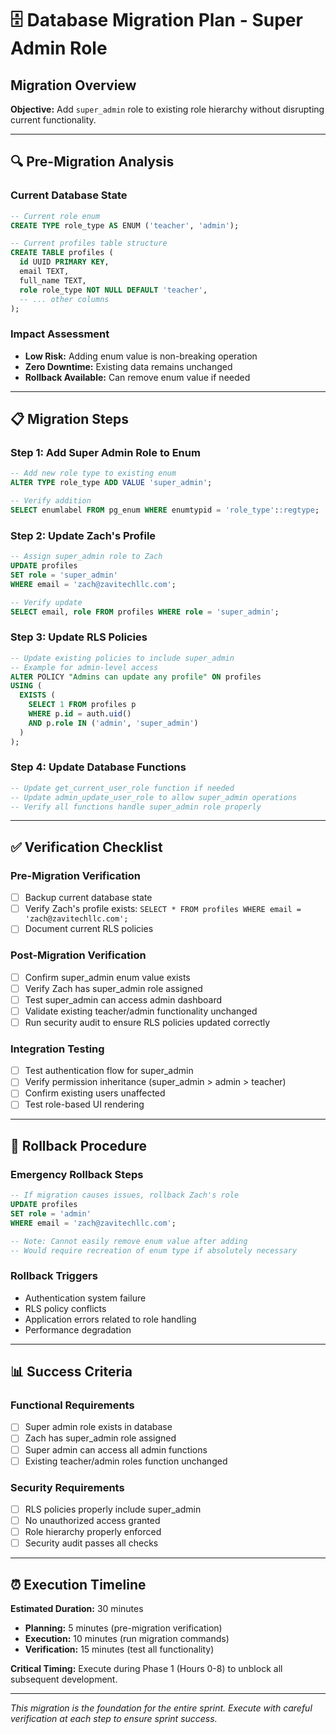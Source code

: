 # 🗄️ Database Migration Plan - Super Admin Role

## Migration Overview
**Objective:** Add `super_admin` role to existing role hierarchy without disrupting current functionality.

---

## 🔍 Pre-Migration Analysis

### Current Database State
```sql
-- Current role enum
CREATE TYPE role_type AS ENUM ('teacher', 'admin');

-- Current profiles table structure
CREATE TABLE profiles (
  id UUID PRIMARY KEY,
  email TEXT,
  full_name TEXT,
  role role_type NOT NULL DEFAULT 'teacher',
  -- ... other columns
);
```

### Impact Assessment
- **Low Risk:** Adding enum value is non-breaking operation
- **Zero Downtime:** Existing data remains unchanged
- **Rollback Available:** Can remove enum value if needed

---

## 📋 Migration Steps

### Step 1: Add Super Admin Role to Enum
```sql
-- Add new role type to existing enum
ALTER TYPE role_type ADD VALUE 'super_admin';

-- Verify addition
SELECT enumlabel FROM pg_enum WHERE enumtypid = 'role_type'::regtype;
```

### Step 2: Update Zach's Profile
```sql
-- Assign super_admin role to Zach
UPDATE profiles 
SET role = 'super_admin' 
WHERE email = 'zach@zavitechllc.com';

-- Verify update
SELECT email, role FROM profiles WHERE role = 'super_admin';
```

### Step 3: Update RLS Policies
```sql
-- Update existing policies to include super_admin
-- Example for admin-level access
ALTER POLICY "Admins can update any profile" ON profiles 
USING (
  EXISTS (
    SELECT 1 FROM profiles p 
    WHERE p.id = auth.uid() 
    AND p.role IN ('admin', 'super_admin')
  )
);
```

### Step 4: Update Database Functions
```sql
-- Update get_current_user_role function if needed
-- Update admin_update_user_role to allow super_admin operations
-- Verify all functions handle super_admin role properly
```

---

## ✅ Verification Checklist

### Pre-Migration Verification
- [ ] Backup current database state
- [ ] Verify Zach's profile exists: `SELECT * FROM profiles WHERE email = 'zach@zavitechllc.com';`
- [ ] Document current RLS policies

### Post-Migration Verification  
- [ ] Confirm super_admin enum value exists
- [ ] Verify Zach has super_admin role assigned
- [ ] Test super_admin can access admin dashboard
- [ ] Validate existing teacher/admin functionality unchanged
- [ ] Run security audit to ensure RLS policies updated correctly

### Integration Testing
- [ ] Test authentication flow for super_admin
- [ ] Verify permission inheritance (super_admin > admin > teacher)
- [ ] Confirm existing users unaffected
- [ ] Test role-based UI rendering

---

## 🔄 Rollback Procedure

### Emergency Rollback Steps
```sql
-- If migration causes issues, rollback Zach's role
UPDATE profiles 
SET role = 'admin' 
WHERE email = 'zach@zavitechllc.com';

-- Note: Cannot easily remove enum value after adding
-- Would require recreation of enum type if absolutely necessary
```

### Rollback Triggers
- Authentication system failure
- RLS policy conflicts
- Application errors related to role handling
- Performance degradation

---

## 📊 Success Criteria

### Functional Requirements
- [ ] Super admin role exists in database
- [ ] Zach has super_admin role assigned
- [ ] Super admin can access all admin functions
- [ ] Existing teacher/admin roles function unchanged

### Security Requirements
- [ ] RLS policies properly include super_admin
- [ ] No unauthorized access granted
- [ ] Role hierarchy properly enforced
- [ ] Security audit passes all checks

---

## ⏰ Execution Timeline

**Estimated Duration:** 30 minutes
- **Planning:** 5 minutes (pre-migration verification)
- **Execution:** 10 minutes (run migration commands)
- **Verification:** 15 minutes (test all functionality)

**Critical Timing:** Execute during Phase 1 (Hours 0-8) to unblock all subsequent development.

---

*This migration is the foundation for the entire sprint. Execute with careful verification at each step to ensure sprint success.*